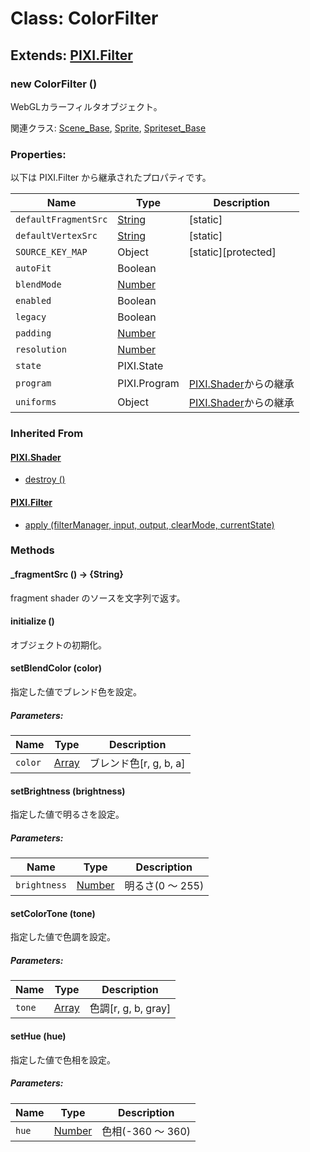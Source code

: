 # Class: ColorFilter

## Extends: [PIXI.Filter](http://pixijs.download/release/docs/PIXI.Filter.html)

### new ColorFilter ()
WebGLカラーフィルタオブジェクト。

関連クラス: [Scene_Base](Scene_Base.md), [Sprite](Sprite.md), [Spriteset_Base](Spriteset_Base.md)

### Properties:
以下は PIXI.Filter から継承されたプロパティです。

| Name | Type | Description |
| --- | --- | --- |
| `defaultFragmentSrc` | [String](String.md) | [static] |
| `defaultVertexSrc` | [String](String.md)  | [static]  |
| `SOURCE_KEY_MAP` | Object | [static][protected]  |
| `autoFit` | Boolean |  |
| `blendMode` | [Number](Number.md)  |  |
| `enabled` | Boolean |  |
| `legacy` | Boolean |  |
| `padding` | [Number](Number.md)  |  |
| `resolution` | [Number](Number.md)  |  |
| `state` | PIXI.State |  |
| `program` | PIXI.Program  | [PIXI.Shader](http://pixijs.download/release/docs/PIXI.Shader.html)からの継承 |
| `uniforms` | Object |  [PIXI.Shader](http://pixijs.download/release/docs/PIXI.Shader.html)からの継承 |


### Inherited From

#### [PIXI.Shader](http://pixijs.download/release/docs/PIXI.Shader.html)

* [destroy ()](http://pixijs.download/release/docs/PIXI.Shader.html#destroy)

####  [PIXI.Filter](http://pixijs.download/release/docs/PIXI.Filter.html) 

* [apply (filterManager, input, output, clearMode, currentState)](http://pixijs.download/release/docs/PIXI.Filter.html#apply)


### Methods

#### _fragmentSrc () → {String}
fragment shader のソースを文字列で返す。


####  initialize ()
オブジェクトの初期化。
 
 
#### setBlendColor (color)
指定した値でブレンド色を設定。

##### Parameters:

| Name | Type | Description |
| --- | --- | --- |
| `color` | [Array](Array.md) | ブレンド色[r, g, b, a] |


#### setBrightness (brightness)
指定した値で明るさを設定。

##### Parameters:

| Name | Type | Description |
| --- | --- | --- |
| `brightness` | [Number](Number.md)  | 明るさ(0 〜 255) |
 
 
#### setColorTone (tone)
指定した値で色調を設定。

##### Parameters:

| Name | Type | Description |
| --- | --- | --- |
| `tone` | [Array](Array.md) | 色調[r, g, b, gray] |


#### setHue (hue)
指定した値で色相を設定。

##### Parameters:

| Name | Type | Description |
| --- | --- | --- |
| `hue` | [Number](Number.md) | 色相(-360 〜 360) |


